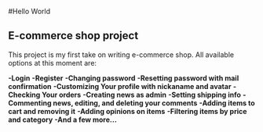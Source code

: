 #Hello World

## E-commerce shop project

This project is my first take on writing e-commerce shop.
All available options at this moment are:

**-Login**
**-Register**
**-Changing password**
**-Resetting password with mail confirmation**
**-Customizing Your profile with nickaname and avatar**
**-Checking Your orders**
**-Creating news as admin**
**-Setting shipping info**
**-Commenting news, editing, and deleting your comments**
**-Adding items to cart and removing it**
**-Adding opinions on items**
**-Filtering items by price and category**
**-And a few more...**